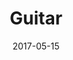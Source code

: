 ---
title: Guitar
date: '2017-05-15'
thumb_image: images/mar-2yo/guitar.jpg
thumb_image_alt: Guitar
image: images/mar-2yo/guitar.jpg
image_alt: Guitar
template: project
---	